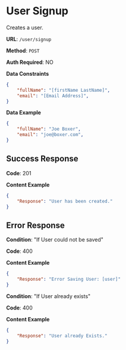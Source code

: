 User Signup
 ===
Creates a user.

**URL**: `/user/signup`

**Method**: `POST`

**Auth Required**: NO

**Data Constraints**  

```json
{
    "fullName": "[firstName LastName]",
    "email": "[Email Address]",
}
```

**Data Example** 

```json
{
    "fullName": "Joe Boxer",
    "email": "joe@boxer.com",
}
```


Success Response
---
**Code**: 201

**Content Example**
```json
{ 
    "Response": "User has been created." 
}
```

Error Response
---
**Condition**: "If User could not be saved"

**Code**: 400

**Content Example**
```json
{ 
    "Response": "Error Saving User: [user]" 
}
```

**Condition**: "If User already exists"

**Code**: 400

**Content Example**
```json
{ 
    "Response": "User already Exists." 
}
```
